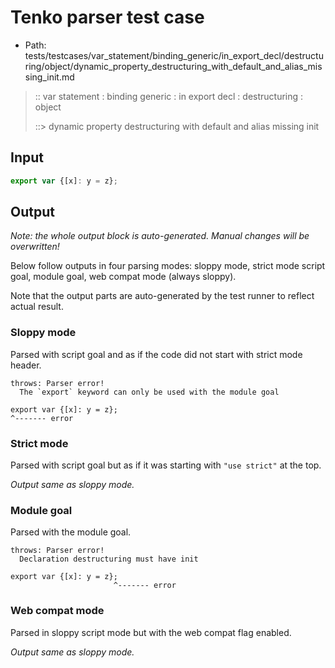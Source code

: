 # Tenko parser test case

- Path: tests/testcases/var_statement/binding_generic/in_export_decl/destructuring/object/dynamic_property_destructuring_with_default_and_alias_missing_init.md

> :: var statement : binding generic : in export decl : destructuring : object
>
> ::> dynamic property destructuring with default and alias missing init

## Input


`````js
export var {[x]: y = z};
`````

## Output

_Note: the whole output block is auto-generated. Manual changes will be overwritten!_

Below follow outputs in four parsing modes: sloppy mode, strict mode script goal, module goal, web compat mode (always sloppy).

Note that the output parts are auto-generated by the test runner to reflect actual result.

### Sloppy mode

Parsed with script goal and as if the code did not start with strict mode header.

`````
throws: Parser error!
  The `export` keyword can only be used with the module goal

export var {[x]: y = z};
^------- error
`````

### Strict mode

Parsed with script goal but as if it was starting with `"use strict"` at the top.

_Output same as sloppy mode._

### Module goal

Parsed with the module goal.

`````
throws: Parser error!
  Declaration destructuring must have init

export var {[x]: y = z};
                       ^------- error
`````


### Web compat mode

Parsed in sloppy script mode but with the web compat flag enabled.

_Output same as sloppy mode._
